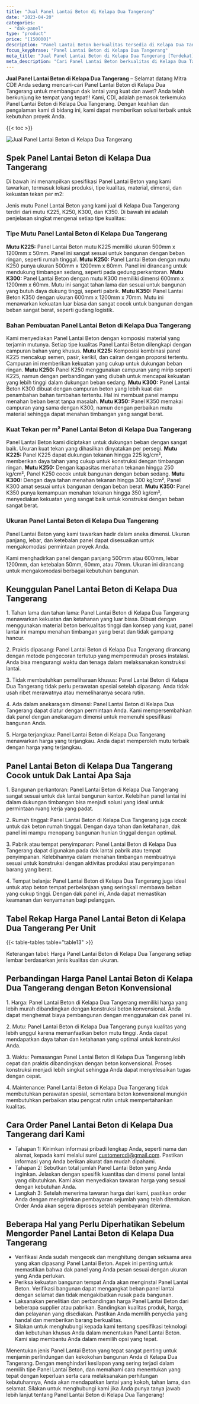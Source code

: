 ```yaml
---
title: "Jual Panel Lantai Beton di Kelapa Dua Tangerang"
date: "2023-04-20"
categories:
 - "dak-panel"
type: "product"
price: "[150000]"
description: "Panel Lantai Beton berkualitas tersedia di Kelapa Dua Tangerang. Panel Lantai Beton dirancang untuk kebutuhan konstruksi modern dengan performa prima. Dapatkan info lengkap."
focus_keyphrase: "Panel Lantai Beton di Kelapa Dua Tangerang"
meta_title: "Jual Panel Lantai Beton di Kelapa Dua Tangerang [Terdekat] - CDI"
meta_description: "Cari Panel Lantai Beton berkualitas di Kelapa Dua Tangerang?. Tersedia Panel Lantai Beton premium untuk pembangunan. Promo menarik hanya di sini."
---
```


**Jual Panel Lantai Beton di Kelapa Dua Tangerang** – Selamat datang Mitra CDI! Anda sedang mencari-cari Panel Lantai Beton di Kelapa Dua Tangerang untuk membangun dak lantai yang kuat dan awet? Anda telah berkunjung ke tempat yang tepat!! Kami, CDI, adalah pemasok terkemuka Panel Lantai Beton di Kelapa Dua Tangerang. Dengan keahlian dan pengalaman kami di bidang ini, kami dapat memberikan solusi terbaik untuk kebutuhan proyek Anda.

{{< toc >}}

![Jual Panel Lantai Beton di Kelapa Dua Tangerang](/images/dak-panel/dak-panel-07.jpg)

## Spek Panel Lantai Beton di Kelapa Dua Tangerang

Di bawah ini menampilkan spesifikasi Panel Lantai Beton yang kami tawarkan, termasuk lokasi produksi, tipe kualitas, material, dimensi, dan kekuatan tekan per m2:

Jenis mutu Panel Lantai Beton yang kami jual di Kelapa Dua Tangerang terdiri dari mutu K225, K250, K300, dan K350. Di bawah ini adalah penjelasan singkat mengenai setiap tipe kualitas:

### Tipe Mutu Panel Lantai Beton di Kelapa Dua Tangerang

**Mutu K225:** Panel Lantai Beton mutu K225 memiliki ukuran 500mm x 1200mm x 50mm. Panel ini sangat sesuai untuk bangunan dengan beban ringan, seperti rumah tinggal.
**Mutu K250:** Panel Lantai Beton dengan mutu K250 punya ukuran 500mm x 1200mm x 60mm. Panel ini dirancang untuk mendukung timbangan sedang, seperti pada gedung perkantoran.
**Mutu K300:** Panel Lantai Beton dengan mutu K300 memiliki dimensi 600mm x 1200mm x 60mm. Mutu ini sangat tahan lama dan sesuai untuk bangunan yang butuh daya dukung tinggi, seperti pabrik.
**Mutu K350:** Panel Lantai Beton K350 dengan ukuran 600mm x 1200mm x 70mm. Mutu ini menawarkan kekuatan luar biasa dan sangat cocok untuk bangunan dengan beban sangat berat, seperti gudang logistik.

### Bahan Pembuatan Panel Lantai Beton di Kelapa Dua Tangerang

Kami menyediakan Panel Lantai Beton dengan komposisi material yang terjamin mutunya. Setiap tipe kualitas Panel Lantai Beton dilengkapi dengan campuran bahan yang khusus.
**Mutu K225:** Komposisi kombinasi panel K225 mencakup semen, pasir, kerikil, dan cairan dengan proporsi tertentu. Campuran ini memberikan kekuatan yang cukup untuk dukungan beban ringan.
**Mutu K250:** Panel K250 menggunakan campuran yang mirip seperti K225, namun dengan perbandingan yang diubah untuk mencapai kekuatan yang lebih tinggi dalam dukungan beban sedang.
**Mutu K300:** Panel Lantai Beton K300 dibuat dengan campuran beton yang lebih kuat dan penambahan bahan tambahan tertentu. Hal ini membuat panel mampu menahan beban berat tanpa masalah.
**Mutu K350:** Panel K350 memakai campuran yang sama dengan K300, namun dengan perbaikan mutu material sehingga dapat menahan timbangan yang sangat berat.

### Kuat Tekan per m² Panel Lantai Beton di Kelapa Dua Tangerang

Panel Lantai Beton kami diciptakan untuk dukungan beban dengan sangat baik. Ukuran kuat tekan yang dihasilkan dinyatakan per persegi.
**Mutu K225:** Panel K225 dapat dukungan tekanan hingga 225 kg/cm², memberikan daya tahan yang cukup untuk konstruksi dengan timbangan ringan.
**Mutu K250:** Dengan kapasitas menahan tekanan hingga 250 kg/cm², Panel K250 cocok untuk bangunan dengan beban sedang.
**Mutu K300:** Dengan daya tahan menahan tekanan hingga 300 kg/cm², Panel K300 amat sesuai untuk bangunan dengan beban berat.
**Mutu K350:** Panel K350 punya kemampuan menahan tekanan hingga 350 kg/cm², menyediakan kekuatan yang sangat baik untuk konstruksi dengan beban sangat berat.

### Ukuran Panel Lantai Beton di Kelapa Dua Tangerang

Panel Lantai Beton yang kami tawarkan hadir dalam aneka dimensi. Ukuran panjang, lebar, dan ketebalan panel dapat disesuaikan untuk mengakomodasi permintaan proyek Anda.

Kami menghadirkan panel dengan panjang 500mm atau 600mm, lebar 1200mm, dan ketebalan 50mm, 60mm, atau 70mm. Ukuran ini dirancang untuk mengakomodasi berbagai kebutuhan bangunan.

## Keunggulan Panel Lantai Beton di Kelapa Dua Tangerang

1\.  Tahan lama dan tahan lama: Panel Lantai Beton di Kelapa Dua Tangerang menawarkan kekuatan dan ketahanan yang luar biasa. Dibuat dengan menggunakan material beton berkualitas tinggi dan konsep yang kuat, panel lantai ini mampu menahan timbangan yang berat dan tidak gampang hancur.

2\.  Praktis dipasang: Panel Lantai Beton di Kelapa Dua Tangerang dirancang dengan metode pengecoran tertutup yang mempermudah proses instalasi. Anda bisa mengurangi waktu dan tenaga dalam melaksanakan konstruksi lantai.

3\.  Tidak membutuhkan pemeliharaan khusus: Panel Lantai Beton di Kelapa Dua Tangerang tidak perlu perawatan spesial setelah dipasang. Anda tidak usah ribet merawatnya atau memeliharanya secara rutin.

4\.  Ada dalam anekaragam dimensi: Panel Lantai Beton di Kelapa Dua Tangerang dapat diatur dengan permintaan Anda. Kami mempersembahkan dak panel dengan anekaragam dimensi untuk memenuhi spesifikasi bangunan Anda.

5\.  Harga terjangkau: Panel Lantai Beton di Kelapa Dua Tangerang menawarkan harga yang terjangkau. Anda dapat memperoleh mutu terbaik dengan harga yang terjangkau.

## Panel Lantai Beton di Kelapa Dua Tangerang Cocok untuk Dak Lantai Apa Saja

1\.  Bangunan perkantoran: Panel Lantai Beton di Kelapa Dua Tangerang sangat sesuai untuk dak lantai bangunan kantor. Kelebihan panel lantai ini dalam dukungan timbangan bisa menjadi solusi yang ideal untuk permintaan ruang kerja yang padat.

2\.  Rumah tinggal: Panel Lantai Beton di Kelapa Dua Tangerang juga cocok untuk dak beton rumah tinggal. Dengan daya tahan dan ketahanan, dak panel ini mampu menopang bangunan hunian tinggal dengan optimal.

3\.  Pabrik atau tempat penyimpanan: Panel Lantai Beton di Kelapa Dua Tangerang dapat digunakan pada dak lantai pabrik atau tempat penyimpanan. Kelebihannya dalam menahan timbangan membuatnya sesuai untuk konstruksi dengan aktivitas produksi atau penyimpanan barang yang berat.

4\.  Tempat belanja: Panel Lantai Beton di Kelapa Dua Tangerang juga ideal untuk atap beton tempat perbelanjaan yang seringkali membawa beban yang cukup tinggi. Dengan dak panel ini, Anda dapat memastikan keamanan dan kenyamanan bagi pelanggan.

## Tabel Rekap Harga Panel Lantai Beton di Kelapa Dua Tangerang Per Unit

{{< table-tables table="table13" >}}

Keterangan tabel: Harga Panel Lantai Beton di Kelapa Dua Tangerang setiap lembar berdasarkan jenis kualitas dan ukuran.

## Perbandingan Harga Panel Lantai Beton di Kelapa Dua Tangerang dengan Beton Konvensional

1\.  Harga: Panel Lantai Beton di Kelapa Dua Tangerang memiliki harga yang lebih murah dibandingkan dengan konstruksi beton konvensional. Anda dapat menghemat biaya pembangunan dengan menggunakan dak panel ini.

2\.  Mutu: Panel Lantai Beton di Kelapa Dua Tangerang punya kualitas yang lebih unggul karena memanfaatkan beton mutu tinggi. Anda dapat mendapatkan daya tahan dan ketahanan yang optimal untuk konstruksi Anda.

3\.  Waktu: Pemasangan Panel Lantai Beton di Kelapa Dua Tangerang lebih cepat dan praktis dibandingkan dengan beton konvensional. Proses konstruksi menjadi lebih singkat sehingga Anda dapat menyelesaikan tugas dengan cepat.

4\.  Maintenance: Panel Lantai Beton di Kelapa Dua Tangerang tidak membutuhkan perawatan spesial, sementara beton konvensional mungkin membutuhkan perbaikan atau pengcat rutin untuk mempertahankan kualitas.

## Cara Order Panel Lantai Beton di Kelapa Dua Tangerang dari Kami

*   Tahapan 1: Kirimkan informasi pribadi lengkap Anda, seperti nama dan alamat, kepada kami melalui surel customercdi@gmail.com. Pastikan informasi yang Anda berikan akurat dan mudah dipahami.
*   Tahapan 2: Sebutkan total jumlah Panel Lantai Beton yang Anda inginkan. Jelaskan dengan spesifik kuantitas dan dimensi panel lantai yang dibutuhkan. Kami akan menyediakan tawaran harga yang sesuai dengan kebutuhan Anda.
*   Langkah 3: Setelah menerima tawaran harga dari kami, pastikan order Anda dengan mengirimkan pembayaran sejumlah yang telah ditentukan. Order Anda akan segera diproses setelah pembayaran diterima.
## Beberapa Hal yang Perlu Diperhatikan Sebelum Mengorder Panel Lantai Beton di Kelapa Dua Tangerang

*   Verifikasi Anda sudah mengecek dan menghitung dengan seksama area yang akan dipasangi Panel Lantai Beton. Aspek ini penting untuk memastikan bahwa dak panel yang Anda pesan sesuai dengan ukuran yang Anda perlukan.
*   Periksa kekuatan bangunan tempat Anda akan menginstal Panel Lantai Beton. Verifikasi bangunan dapat mengangkat beban panel lantai dengan selamat dan tidak mengakibatkan rusak pada bangunan.
*   Laksanakan penelitian dan perbandingan harga Panel Lantai Beton dari beberapa supplier atau pabrikan. Bandingkan kualitas produk, harga, dan pelayanan yang disediakan. Pastikan Anda memilih penyedia yang handal dan memberikan barang berkualitas.
*   Silakan untuk menghubungi kepada kami tentang spesifikasi teknologi dan kebutuhan khusus Anda dalam menentukan Panel Lantai Beton. Kami siap membantu Anda dalam memilih opsi yang tepat.

Menentukan jenis Panel Lantai Beton yang tepat sangat penting untuk menjamin perlindungan dan kekokohan bangunan Anda di Kelapa Dua Tangerang. Dengan menghindari kesilapan yang sering terjadi dalam memilih tipe Panel Lantai Beton, dan memahami cara menentukan yang tepat dengan keperluan serta cara melaksanakan perhitungan kebutuhannya, Anda akan mendapatkan lantai yang kokoh, tahan lama, dan selamat. Silakan untuk menghubungi kami jika Anda punya tanya jawab lebih lanjut tentang Panel Lantai Beton di Kelapa Dua Tangerang!